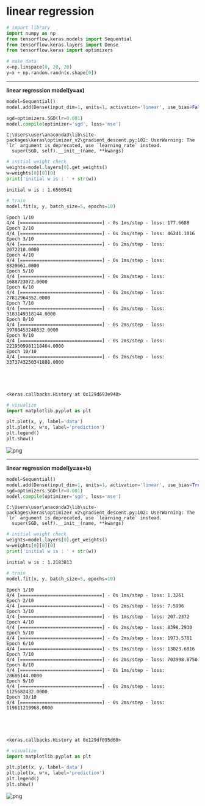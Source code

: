 # linear regression


```python
# import library
import numpy as np
from tensorflow.keras.models import Sequential
from tensorflow.keras.layers import Dense
from tensorflow.keras import optimizers
```


```python
# make data
x=np.linspace(0, 20, 20)
y=x + np.random.randn(x.shape[0])
```

---
**linear regression model(y=ax)**


```python
model=Sequential()
model.add(Dense(input_dim=1, units=1, activation='linear', use_bias=False))

sgd=optimizers.SGD(lr=0.001)
model.compile(optimizer='sgd', loss='mse')
```

    C:\Users\user\anaconda3\lib\site-packages\keras\optimizer_v2\gradient_descent.py:102: UserWarning: The `lr` argument is deprecated, use `learning_rate` instead.
      super(SGD, self).__init__(name, **kwargs)
    


```python
# initial weight check
weights=model.layers[0].get_weights()
w=weights[0][0][0]
print('initial w is : ' + str(w))
```

    initial w is : 1.6560541
    


```python
# train
model.fit(x, y, batch_size=5, epochs=10)
```

    Epoch 1/10
    4/4 [==============================] - 0s 1ms/step - loss: 177.6688
    Epoch 2/10
    4/4 [==============================] - 0s 2ms/step - loss: 46241.1016
    Epoch 3/10
    4/4 [==============================] - 0s 2ms/step - loss: 2072210.0000
    Epoch 4/10
    4/4 [==============================] - 0s 1ms/step - loss: 8820661.0000
    Epoch 5/10
    4/4 [==============================] - 0s 2ms/step - loss: 1688723072.0000
    Epoch 6/10
    4/4 [==============================] - 0s 2ms/step - loss: 27812964352.0000
    Epoch 7/10
    4/4 [==============================] - 0s 2ms/step - loss: 3183149318144.0000
    Epoch 8/10
    4/4 [==============================] - 0s 2ms/step - loss: 39708453240832.0000
    Epoch 9/10
    4/4 [==============================] - 0s 2ms/step - loss: 2219509981118464.0000
    Epoch 10/10
    4/4 [==============================] - 0s 2ms/step - loss: 3373743250341888.0000
    




    <keras.callbacks.History at 0x129d693e940>




```python
# visualize
import matplotlib.pyplot as plt

plt.plot(x, y, label='data')
plt.plot(x, w*x, label='prediction')
plt.legend()
plt.show()
```


    
![png](output_7_0.png)
    


---
**linear regression model(y=ax+b)**


```python
model=Sequential()
model.add(Dense(input_dim=1, units=1, activation='linear', use_bias=True))
sgd=optimizers.SGD(lr=0.001)
model.compile(optimizer='sgd', loss='mse')
```

    C:\Users\user\anaconda3\lib\site-packages\keras\optimizer_v2\gradient_descent.py:102: UserWarning: The `lr` argument is deprecated, use `learning_rate` instead.
      super(SGD, self).__init__(name, **kwargs)
    


```python
# initial weight check
weights=model.layers[0].get_weights()
w=weights[0][0][0]
print('initial w is : ' + str(w))
```

    initial w is : 1.2183813
    


```python
# train
model.fit(x, y, batch_size=5, epochs=10)
```

    Epoch 1/10
    4/4 [==============================] - 0s 1ms/step - loss: 1.3261
    Epoch 2/10
    4/4 [==============================] - 0s 2ms/step - loss: 7.5996
    Epoch 3/10
    4/4 [==============================] - 0s 1ms/step - loss: 207.2372
    Epoch 4/10
    4/4 [==============================] - 0s 2ms/step - loss: 8398.2930
    Epoch 5/10
    4/4 [==============================] - 0s 2ms/step - loss: 1973.5781
    Epoch 6/10
    4/4 [==============================] - 0s 1ms/step - loss: 13023.6816
    Epoch 7/10
    4/4 [==============================] - 0s 2ms/step - loss: 703998.8750
    Epoch 8/10
    4/4 [==============================] - 0s 1ms/step - loss: 28686144.0000
    Epoch 9/10
    4/4 [==============================] - 0s 2ms/step - loss: 1125682432.0000
    Epoch 10/10
    4/4 [==============================] - 0s 2ms/step - loss: 119611219968.0000
    




    <keras.callbacks.History at 0x129df095d60>




```python
# visualize
import matplotlib.pyplot as plt

plt.plot(x, y, label='data')
plt.plot(x, w*x, label='prediction')
plt.legend()
plt.show()
```


    
![png](output_12_0.png)
    



```python

```
